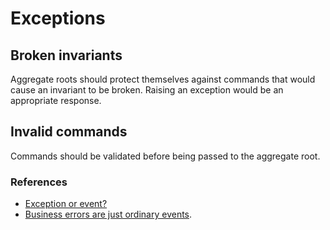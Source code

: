# Exceptions

## Broken invariants

Aggregate roots should protect themselves against commands that would cause an invariant to be broken. Raising an exception would be an appropriate response.

## Invalid commands

Commands should be validated before being passed to the aggregate root.

### References

- [Exception or event?](http://thinkbeforecoding.github.io/FsUno.Prod/Exception%20or%20Event.html)
- [Business errors are just ordinary events](http://thinkbeforecoding.com/post/2009/12/10/Business-Errors-are-Just-Ordinary-Events).
